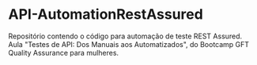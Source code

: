 # API-AutomationRestAssured
Repositório contendo o código para automação de teste REST Assured. Aula "Testes de API: Dos Manuais aos Automatizados", do Bootcamp GFT Quality Assurance para mulheres.
